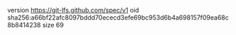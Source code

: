version https://git-lfs.github.com/spec/v1
oid sha256:a66bf22afc8097bddd70ececd3efe69bc953d6b4a698157f09ea68c8b8414238
size 69
